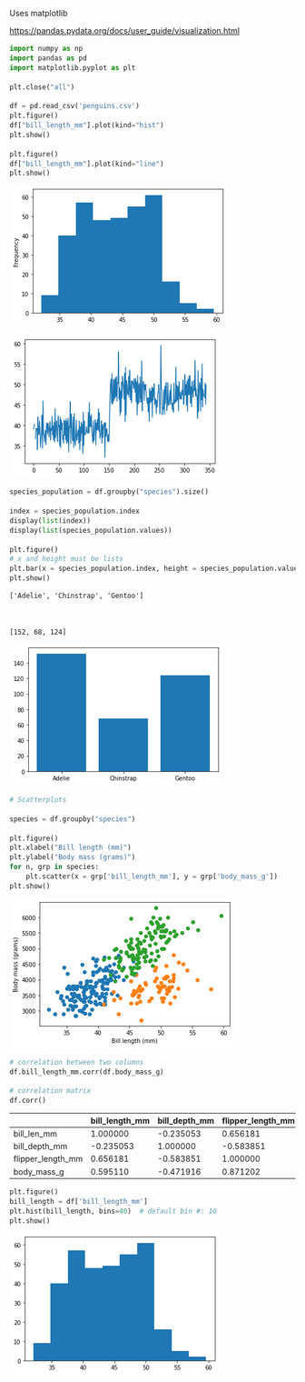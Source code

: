 Uses matplotlib

https://pandas.pydata.org/docs/user_guide/visualization.html

```python
import numpy as np
import pandas as pd
import matplotlib.pyplot as plt

plt.close("all")

df = pd.read_csv('penguins.csv')
plt.figure()
df["bill_length_mm"].plot(kind="hist")
plt.show()

plt.figure()
df["bill_length_mm"].plot(kind="line")
plt.show()
```

![png](output_1_0.png)

![png](output_1_1.png)

```python
species_population = df.groupby("species").size()

index = species_population.index
display(list(index))
display(list(species_population.values))

plt.figure()
# x and height must be lists
plt.bar(x = species_population.index, height = species_population.values)
plt.show()
```

    ['Adelie', 'Chinstrap', 'Gentoo']



    [152, 68, 124]

![png](output_2_2.png)

```python
# Scatterplots

species = df.groupby("species")

plt.figure()
plt.xlabel("Bill length (mm)")
plt.ylabel("Body mass (grams)")
for n, grp in species:
    plt.scatter(x = grp['bill_length_mm'], y = grp['body_mass_g'])
plt.show()
```

![png](output_3_0.png)

```python
# correlation between two columns
df.bill_length_mm.corr(df.body_mass_g)

# correlation matrix
df.corr()
```

|                     | bill\_length\_mm | bill\_depth\_mm | flipper\_length\_mm | body\_mass\_g |
|---------------------|------------------|-----------------|---------------------|---------------|
| bill\_len\_mm       | 1.000000         | -0.235053       | 0.656181            | 0.595110      |
| bill\_depth\_mm     | -0.235053        | 1.000000        | -0.583851           | -0.471916     |
| flipper\_length\_mm | 0.656181         | -0.583851       | 1.000000            | 0.871202      |
| body\_mass\_g       | 0.595110         | -0.471916       | 0.871202            | 1.000000      |


```python
plt.figure()
bill_length = df['bill_length_mm']
plt.hist(bill_length, bins=40)  # default bin #: 10
plt.show()
```

![png](output_5_0.png)
